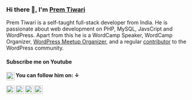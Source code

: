 ### Hi there 👋, I'm [Prem Tiwari](https://www.premtiwari.in)

Prem Tiwari is a self-taught full-stack developer from India. He is passionate about web development on PHP, MySQL, JavsCript and WordPress. Apart from this he is a WordCamp Speaker, WordCamp Organizer, <a href="https://www.meetup.com/bengaluruwordpress/members/?op=leaders"> WordPress Meetup Organizer</a>, and a regular <a href="https://profiles.wordpress.org/freewebmentor/"> contributor</a> to the WordPress community.

#### Subscribe me on Youtube

<a href="https://www.youtube.com/PremTiwari">
  <img align="left" title="Subscribe me on Youtube" alt="Prem Tiwari| Facebook" width="22px" src="https://cdn.jsdelivr.net/npm/simple-icons@v3/icons/youtube.svg" />
</a>

#### You can follow him on: ↓

<a href="https://facebook.com/thepremtiwari">
  <img align="left" title="Follow me Facebook" alt="Prem Tiwari| Facebook" width="22px" src="https://cdn.jsdelivr.net/npm/simple-icons@v3/icons/facebook.svg" />
</a>
<a href="https://twitter.com/thepremtiwari">
  <img align="left" title="Follow me Twitter" alt="Prem Tiwari| Twitter" width="22px" src="https://cdn.jsdelivr.net/npm/simple-icons@v3/icons/twitter.svg" />
</a>
<a href="https://www.linkedin.com/in/thepremtiwari/">
  <img align="left" title="Connect with me on Linkedin" alt="Linkedin" width="22px" src="https://cdn.jsdelivr.net/npm/simple-icons@v3/icons/linkedin.svg" />
</a>
<a href="https://www.instagram.com/thepremtiwari/">
  <img align="left" title="Follow me Instagram" alt="Instagram" width="22px" src="https://cdn.jsdelivr.net/npm/simple-icons@v3/icons/instagram.svg" />
</a>
